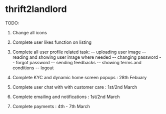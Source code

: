 # thrift2landlord

TODO:
1. Change all icons
2. Complete user likes function on listing
3. Complete all user profile related task:
    -- uploading user image
    -- reading and showing user image where needed
    -- changing password
    -- forgot password
    -- sending feedbacks
    -- showing terms and conditions
    -- logout


4. Complete KYC and dynamic home screen popups : 28th Febuary
5. Complete user chat with with customer care : 1st/2nd March
6. Complete emailing and notifications : 1st/2nd March
7. Complete payments : 4th - 7th March